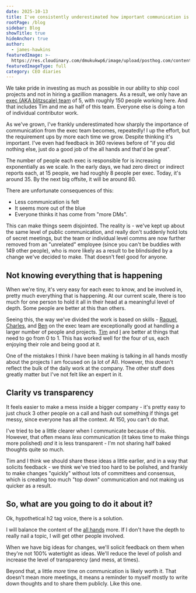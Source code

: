 ```yaml
---
date: 2025-10-13
title: I've consistently underestimated how important communication is as a CEO
rootPage: /blog
sidebar: Blog
showTitle: true
hideAnchor: true
author:
  - james-hawkins
featuredImage: >-
  https://res.cloudinary.com/dmukukwp6/image/upload/posthog.com/contents/images/blog/posthog-ceo-diary-blog.png
featuredImageType: full
category: CEO diaries
---
```


We take pride in investing as much as possible in our ability to ship cool projects and not in hiring a gazillion managers. As a result, we only have an [exec (AKA blitzscale) team](/teams/blitzscale) of 5, with roughly 150 people working here. And that includes Tim and me as half of this team. Everyone else is doing a ton of individual contributor work.

As we've grown, I've frankly underestimated how sharply the importance of communication from the exec team becomes, repeatedly! I up the effort, but the requirement ups by more each time we grow. Despite thinking it's important. I've even had feedback in 360 reviews before of "if you did nothing else, just do a good job of the all hands and that'd be great".

The number of people each exec is responsible for is increasing exponentially as we scale. In the early days, we had zero direct or indirect reports each, at 15 people, we had roughly 8 people per exec. Today, it's around 35. By the next big offsite, it will be around 80.

There are unfortunate consequences of this: 

- Less communication is felt 
- It seems more out of the blue
- Everyone thinks it has come from "more DMs". 

This can make things seem disjointed. The reality is - we've kept up about the same level of public communication, and really don't suddenly hold lots of secret meetings, but the team or individual level comms are now further removed from an "unrelated" employee (since you can't be buddies with 149 other people), who is more likely as a result to be blindsided by a change we've decided to make. That doesn't feel good for anyone.

## Not knowing everything that is happening

When we're tiny, it's very easy for each exec to know, and be involved in, pretty much everything that is happening. At our current scale, there is too much for one person to hold it all in their head at a meaningful level of depth. Some people are better at this than others.

Seeing this, the way we've divided the work is based on skills - [Raquel](/community/profiles/28693), [Charles](/community/profiles/28625), and [Ben](/community/profiles/30205) on the exec team are exceptionally good at handling a larger number of people and projects. [Tim](/community/profiles/27730) and [I](/community/profiles/27732) are better at things that need to go from 0 to 1. This has worked well for the four of us, each enjoying their role and being good at it.

One of the mistakes I think _I_ have been making is talking in all hands mostly about the projects I am focused on (a lot of AI). However, this doesn't reflect the bulk of the daily work at the company. The other stuff does greatly matter but I've not felt like an expert in it.

## Clarity vs transparency

It feels easier to make a mess inside a bigger company - it's pretty easy to just chuck 3 other people on a call and hash out something if things get messy, since everyone has all the context. At 150, you can't do that.

I've tried to be a little clearer when I communicate because of this. However, that often means _less_ communication (it takes time to make things more polished) _and_ it is less transparent - I'm not sharing half baked thoughts quite so much.

Tim and I think we should share these ideas a little earlier, and in a way that solicits feedback - we think we've tried too hard to be polished, and frankly to make changes "quickly" without lots of committees and consensus, which is creating too much "top down" communication and not making us quicker as a result.

## So, what are you going to do it about it?

Ok, hypothetical h2 tag voice, there is a solution.

I will balance the content of the [all hands](/handbook/exec/all-hands-topics) more. If I don't have the depth to really nail a topic, I will get other people involved.

When we have big ideas for changes, we'll solicit feedback on them when they're not 100% watertight as ideas. We'll reduce the level of polish and increase the level of transparency (and mess, at times).

Beyond that, a little _more_ time on communication is likely worth it. That doesn't mean more meetings, it means a reminder to myself mostly to write down thoughts and to share them publicly. Like this one.